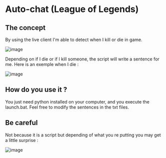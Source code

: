 # Auto-chat (League of Legends)

## The concept

By using the live client I'm able to detect when I kill or die in game.

![image](https://user-images.githubusercontent.com/26858750/187098626-f514492e-e675-459d-9a0b-5bc582e8bdd5.png)

Depending on if I die or if I kill someone, the script will write a sentence for me. Here is an exemple when I die :

![image](https://user-images.githubusercontent.com/26858750/187040026-dbe07060-dd25-42c5-a32a-92dd63dbdbde.png)

## How do you use it ?

You just need python installed on your computer, and you execute the launch.bat.
Feel free to modify the sentences in the txt files.

## Be careful

Not because it is a script but depending of what you re putting you may get a little surprise :

![image](https://user-images.githubusercontent.com/26858750/187932075-408e67ed-aaee-48c3-87f9-61a778835166.png)

